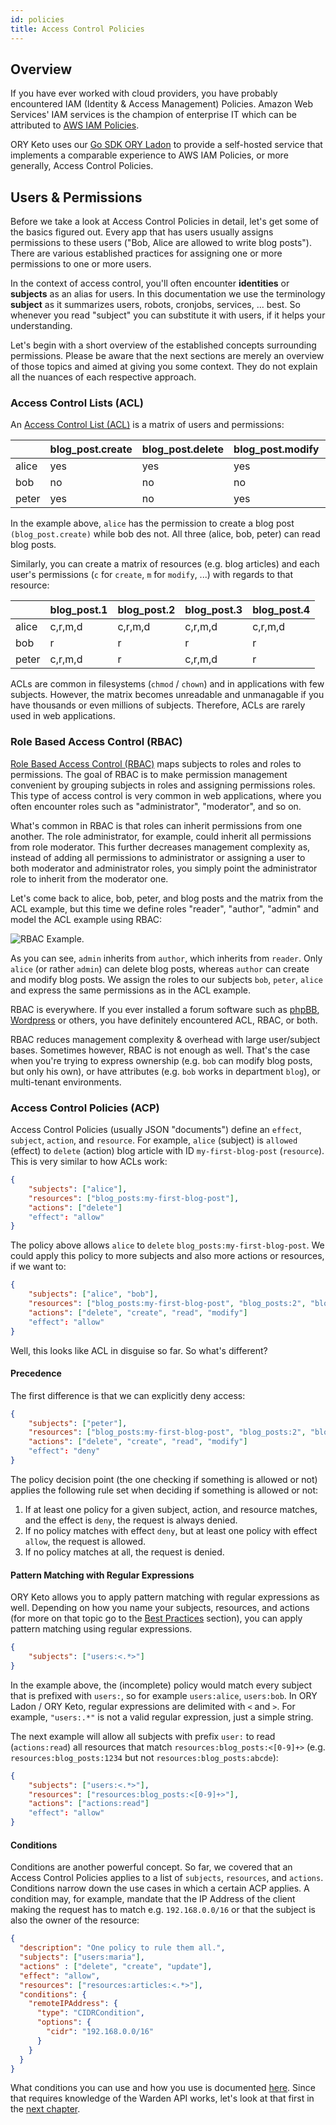 ```yaml
---
id: policies
title: Access Control Policies
---
```


## Overview

If you have ever worked with cloud providers, you have probably encountered IAM (Identity & Access Management) Policies.
Amazon Web Services' IAM services is the champion of enterprise IT which can be attributed to
[AWS IAM Policies](https://docs.aws.amazon.com/IAM/latest/UserGuide/access_policies.html).

ORY Keto uses our [Go SDK ORY Ladon](https://github.com/ory/ladon) to provide a self-hosted service that implements
a comparable experience to AWS IAM Policies, or more generally, Access Control Policies.

## Users & Permissions

Before we take a look at Access Control Policies in detail, let's get some of the basics figured out. Every app that
has users usually assigns permissions to these users ("Bob, Alice are allowed to write blog posts"). There are
various established practices for assigning one or more permissions to one or more users.

In the context of access control, you'll often encounter **identities** or **subjects** as an alias for users. In this
documentation we use the terminology **subject** as it summarizes users, robots, cronjobs, services, ... best. So
whenever you read "subject" you can substitute it with users, if it helps your understanding.

Let's begin with a short overview of the established concepts surrounding permissions. Please be aware that the next
sections are merely an overview of those topics and aimed at giving you some context. They do not explain all the
nuances of each respective approach.

### Access Control Lists (ACL)

An [Access Control List (ACL)](https://en.wikipedia.org/wiki/Access_control_list) is a matrix of users and permissions:

|       | blog_post.create | blog_post.delete | blog_post.modify | blog_post.read |
|-------|------------------|------------------|------------------|----------------|
| alice | yes              | yes              | yes              | yes            |
| bob   | no               | no               | no               | yes            |
| peter | yes              | no               | yes              | yes            |

In the example above, `alice` has the permission to create a blog post `(blog_post.create)` while bob des not. All three
(alice, bob, peter) can read blog posts.

Similarly, you can create a matrix of resources (e.g. blog articles) and each user's permissions
(`c` for `create`, `m` for `modify`, ...) with regards to that resource:

|       	| blog_post.1 	| blog_post.2 	| blog_post.3 	| blog_post.4 	|
|-------	|-------------	|-------------	|-------------	|-------------	|
| alice 	| c,r,m,d     	| c,r,m,d     	| c,r,m,d     	| c,r,m,d     	|
| bob   	| r           	| r           	| r           	| r           	|
| peter 	| c,r,m,d     	| r           	| c,r,m,d     	| r           	|

ACLs are common in filesystems (`chmod` / `chown`) and in applications with few subjects. However, the matrix becomes
unreadable and unmanagable if you have thousands or even millions of subjects. Therefore, ACLs are rarely used in
web applications.

### Role Based Access Control (RBAC)

[Role Based Access Control (RBAC)](https://en.wikipedia.org/wiki/Role-based_access_control) maps subjects to roles
and roles to permissions. The goal of RBAC is to make permission management convenient by grouping subjects
in roles and assigning permissions roles. This type of access control is very common in web applications, where you often
encounter roles such as "administrator", "moderator", and so on.

What's common in RBAC is that roles can inherit permissions from one another. The role administrator, for example,
could inherit all permissions from role moderator. This further decreases management complexity as, instead of adding
all permissions to administrator or assigning a user to both moderator and administrator roles, you simply point the
administrator role to inherit from the moderator one.

Let's come back to alice, bob, peter, and blog posts and the matrix from the ACL example, but this time we define
roles "reader", "author", "admin" and model the ACL example using RBAC:

![RBAC Example](../../../images/docs/keto/rbac.png).

As you can see, `admin` inherits from `author`, which inherits from `reader`. Only `alice` (or rather `admin`) can delete blog posts,
whereas `author` can create and modify blog posts. We assign the roles to our subjects `bob`, `peter`, `alice` and
express the same permissions as in the ACL example.

RBAC is everywhere. If you ever installed a forum software such as [phpBB](https://www.phpbb.com/support/docs/en/3.1/ug/adminguide/permissions_roles/),
[Wordpress](https://codex.wordpress.org/Roles_and_Capabilities) or others, you have definitely encountered ACL, RBAC, or both.

RBAC reduces management complexity & overhead with large user/subject bases. Sometimes however, RBAC is not enough as well.
That's the case when you're trying to express ownership (e.g. `bob` can modify blog posts, but only his own), or
have attributes (e.g. `bob` works in department `blog`), or multi-tenant environments.

### Access Control Policies (ACP)

Access Control Policies (usually JSON "documents") define an `effect`, `subject`, `action`, and `resource`. For example, `alice` (subject) is
`allowed` (effect) to `delete` (action) blog article with ID `my-first-blog-post` (`resource`). This is very similar
to how ACLs work:

```json
{
    "subjects": ["alice"],
    "resources": ["blog_posts:my-first-blog-post"],
    "actions": ["delete"]
    "effect": "allow"
}
```

The policy above allows `alice` to `delete` `blog_posts:my-first-blog-post`. We could apply this policy to more subjects
and also more actions or resources, if we want to:

```json
{
    "subjects": ["alice", "bob"],
    "resources": ["blog_posts:my-first-blog-post", "blog_posts:2", "blog_posts:3"],
    "actions": ["delete", "create", "read", "modify"]
    "effect": "allow"
}
```

Well, this looks like ACL in disguise so far. So what's different?

#### Precedence

The first difference is that we can explicitly deny access:

```json
{
    "subjects": ["peter"],
    "resources": ["blog_posts:my-first-blog-post", "blog_posts:2", "blog_posts:3"],
    "actions": ["delete", "create", "read", "modify"]
    "effect": "deny"
}
```

The policy decision point (the one checking if something is allowed or not) applies the following rule set when deciding if something is allowed or not:

1. If at least one policy for a given subject, action, and resource matches, and the effect is `deny`, the request is always denied.
2. If no policy matches with effect `deny`, but at least one policy with effect `allow`, the request is allowed.
3. If no policy matches at all, the request is denied.

#### Pattern Matching with Regular Expressions

ORY Keto allows you to apply pattern matching with regular expressions as well. Depending on how you name your subjects,
resources, and actions (for more on that topic go to the [Best Practices](./keto/4-best-practices.md) section), you can apply
pattern matching using regular expressions.

```json
{
    "subjects": ["users:<.*>"]
}
```

In the example above, the (incomplete) policy would match every subject that is prefixed with `users:`, so for example
`users:alice`, `users:bob`. In ORY Ladon / ORY Keto, regular expressions are delimited with `<` and `>`.
For example, `"users:.*"` is not a valid regular expression, just a simple string.

The next example will allow all subjects with prefix `user:` to read (`actions:read`) all resources that match `resources:blog_posts:<[0-9]+>`
(e.g. `resources:blog_posts:1234` but not `resources:blog_posts:abcde`):

```json
{
    "subjects": ["users:<.*>"],
    "resources": ["resources:blog_posts:<[0-9]+>"],
    "actions": ["actions:read"]
    "effect": "allow"
}
```

#### Conditions

Conditions are another powerful concept. So far, we covered that an Access Control Policies applies to a list of
`subjects`, `resources`, and `actions`. Conditions narrow down the use cases in which a certain ACP applies. A condition
may, for example, mandate that the IP Address of the client making the request has to match e.g. `192.168.0.0/16` or that
the subject is also the owner of the resource:

```json
{
  "description": "One policy to rule them all.",
  "subjects": ["users:maria"],
  "actions" : ["delete", "create", "update"],
  "effect": "allow",
  "resources": ["resources:articles:<.*>"],
  "conditions": {
    "remoteIPAddress": {
      "type": "CIDRCondition",
      "options": {
        "cidr": "192.168.0.0/16"
      }
    }
  }
}
```

What conditions you can use and how you use is documented [here](./keto/5-conditions.md). Since that requires knowledge of the Warden API
works, let's look at that first in the [next chapter](./keto/2-warden.md).
